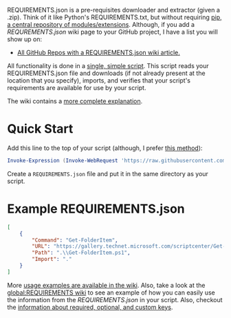 REQUIREMENTS.json is a pre-requisites downloader and extractor (given a .zip). Think of it like Python's REQUIREMENTS.txt, but without requiring [pip, a central repository of modules/extensions](https://pypi.python.org). Although, if you add a *REQUREMENTS.json* wiki page to your GitHub project, I have a list you will show up on:

- [All GitHub Repos with a REQUIREMENTS.json wiki article.](https://www.google.com/search?q=site%3Agithub.com+allinurl%3A+%22wiki%2FREQUIREMENTS.json%22)

All functionality is done in a [single, simple script](requirements.ps1). This script reads your REQUIREMENTS.json file and downloads (if not already present at the location that you specify), imports, and verifies that your script's requirements are available for use by your script.

The wiki contains a [more complete explanation](../../wiki/Home).

# Quick Start

Add this line to the top of your script (although, I prefer [this method](../../wiki/Usage#pull-from-github-and-archive)):

```powershell
Invoke-Expression (Invoke-WebRequest 'https://raw.githubusercontent.com/Vertigion/REQUIREMENTS.json/v1.2/requirements.ps1' -UseBasicParsing).Content
```

Create a `REQUIREMENTS.json` file and put it in the same directory as your script.

# Example REQUIREMENTS.json

```json
[
    {
        "Command": "Get-FolderItem",
        "URL": "https://gallery.technet.microsoft.com/scriptcenter/Get-Deeply-Nested-Files-a2148fd7/file/107404/1/Get-FolderItem.ps1",
        "Path": ".\\Get-FolderItem.ps1",
        "Import": "."
    }
]
```

More [usage examples are available in the wiki](../../wiki/Usage). Also, take a look at the [global:REQUIREMENTS wiki](../../wiki/global:REQUIREMENTS) to see an example of how you can easily use the information from the *REQUIREMENTS.json* in your script. Also, checkout the [information about required, optional, and custom keys](../../wiki/Keys).
